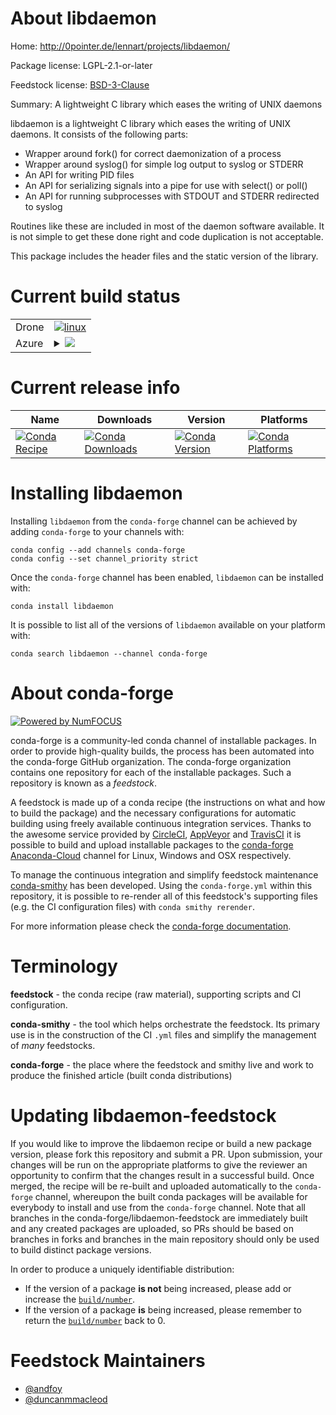 About libdaemon
===============

Home: http://0pointer.de/lennart/projects/libdaemon/

Package license: LGPL-2.1-or-later

Feedstock license: [BSD-3-Clause](https://github.com/conda-forge/libdaemon-feedstock/blob/master/LICENSE.txt)

Summary: A lightweight C library which eases the writing of UNIX daemons

libdaemon is a lightweight C library which eases the writing of UNIX daemons.
It consists of the following parts:

- Wrapper around fork() for correct daemonization of a process
- Wrapper around syslog() for simple log output to syslog or STDERR
- An API for writing PID files
- An API for serializing signals into a pipe for use with select() or poll()
- An API for running subprocesses with STDOUT and STDERR redirected to syslog

Routines like these are included in most of the daemon software available. It
is not simple to get these done right and code duplication is not acceptable.

This package includes the header files and the static version of the library.


Current build status
====================


<table><tr>
    <td>Drone</td>
    <td>
      <a href="https://cloud.drone.io/conda-forge/libdaemon-feedstock">
        <img alt="linux" src="https://img.shields.io/drone/build/conda-forge/libdaemon-feedstock/master.svg?label=Linux">
      </a>
    </td>
  </tr>
    
  <tr>
    <td>Azure</td>
    <td>
      <details>
        <summary>
          <a href="https://dev.azure.com/conda-forge/feedstock-builds/_build/latest?definitionId=9008&branchName=master">
            <img src="https://dev.azure.com/conda-forge/feedstock-builds/_apis/build/status/libdaemon-feedstock?branchName=master">
          </a>
        </summary>
        <table>
          <thead><tr><th>Variant</th><th>Status</th></tr></thead>
          <tbody><tr>
              <td>linux_64</td>
              <td>
                <a href="https://dev.azure.com/conda-forge/feedstock-builds/_build/latest?definitionId=9008&branchName=master">
                  <img src="https://dev.azure.com/conda-forge/feedstock-builds/_apis/build/status/libdaemon-feedstock?branchName=master&jobName=linux&configuration=linux_64_" alt="variant">
                </a>
              </td>
            </tr><tr>
              <td>linux_aarch64</td>
              <td>
                <a href="https://dev.azure.com/conda-forge/feedstock-builds/_build/latest?definitionId=9008&branchName=master">
                  <img src="https://dev.azure.com/conda-forge/feedstock-builds/_apis/build/status/libdaemon-feedstock?branchName=master&jobName=linux&configuration=linux_aarch64_" alt="variant">
                </a>
              </td>
            </tr><tr>
              <td>osx_64</td>
              <td>
                <a href="https://dev.azure.com/conda-forge/feedstock-builds/_build/latest?definitionId=9008&branchName=master">
                  <img src="https://dev.azure.com/conda-forge/feedstock-builds/_apis/build/status/libdaemon-feedstock?branchName=master&jobName=osx&configuration=osx_64_" alt="variant">
                </a>
              </td>
            </tr>
          </tbody>
        </table>
      </details>
    </td>
  </tr>
</table>

Current release info
====================

| Name | Downloads | Version | Platforms |
| --- | --- | --- | --- |
| [![Conda Recipe](https://img.shields.io/badge/recipe-libdaemon-green.svg)](https://anaconda.org/conda-forge/libdaemon) | [![Conda Downloads](https://img.shields.io/conda/dn/conda-forge/libdaemon.svg)](https://anaconda.org/conda-forge/libdaemon) | [![Conda Version](https://img.shields.io/conda/vn/conda-forge/libdaemon.svg)](https://anaconda.org/conda-forge/libdaemon) | [![Conda Platforms](https://img.shields.io/conda/pn/conda-forge/libdaemon.svg)](https://anaconda.org/conda-forge/libdaemon) |

Installing libdaemon
====================

Installing `libdaemon` from the `conda-forge` channel can be achieved by adding `conda-forge` to your channels with:

```
conda config --add channels conda-forge
conda config --set channel_priority strict
```

Once the `conda-forge` channel has been enabled, `libdaemon` can be installed with:

```
conda install libdaemon
```

It is possible to list all of the versions of `libdaemon` available on your platform with:

```
conda search libdaemon --channel conda-forge
```


About conda-forge
=================

[![Powered by NumFOCUS](https://img.shields.io/badge/powered%20by-NumFOCUS-orange.svg?style=flat&colorA=E1523D&colorB=007D8A)](http://numfocus.org)

conda-forge is a community-led conda channel of installable packages.
In order to provide high-quality builds, the process has been automated into the
conda-forge GitHub organization. The conda-forge organization contains one repository
for each of the installable packages. Such a repository is known as a *feedstock*.

A feedstock is made up of a conda recipe (the instructions on what and how to build
the package) and the necessary configurations for automatic building using freely
available continuous integration services. Thanks to the awesome service provided by
[CircleCI](https://circleci.com/), [AppVeyor](https://www.appveyor.com/)
and [TravisCI](https://travis-ci.com/) it is possible to build and upload installable
packages to the [conda-forge](https://anaconda.org/conda-forge)
[Anaconda-Cloud](https://anaconda.org/) channel for Linux, Windows and OSX respectively.

To manage the continuous integration and simplify feedstock maintenance
[conda-smithy](https://github.com/conda-forge/conda-smithy) has been developed.
Using the ``conda-forge.yml`` within this repository, it is possible to re-render all of
this feedstock's supporting files (e.g. the CI configuration files) with ``conda smithy rerender``.

For more information please check the [conda-forge documentation](https://conda-forge.org/docs/).

Terminology
===========

**feedstock** - the conda recipe (raw material), supporting scripts and CI configuration.

**conda-smithy** - the tool which helps orchestrate the feedstock.
                   Its primary use is in the construction of the CI ``.yml`` files
                   and simplify the management of *many* feedstocks.

**conda-forge** - the place where the feedstock and smithy live and work to
                  produce the finished article (built conda distributions)


Updating libdaemon-feedstock
============================

If you would like to improve the libdaemon recipe or build a new
package version, please fork this repository and submit a PR. Upon submission,
your changes will be run on the appropriate platforms to give the reviewer an
opportunity to confirm that the changes result in a successful build. Once
merged, the recipe will be re-built and uploaded automatically to the
`conda-forge` channel, whereupon the built conda packages will be available for
everybody to install and use from the `conda-forge` channel.
Note that all branches in the conda-forge/libdaemon-feedstock are
immediately built and any created packages are uploaded, so PRs should be based
on branches in forks and branches in the main repository should only be used to
build distinct package versions.

In order to produce a uniquely identifiable distribution:
 * If the version of a package **is not** being increased, please add or increase
   the [``build/number``](https://docs.conda.io/projects/conda-build/en/latest/resources/define-metadata.html#build-number-and-string).
 * If the version of a package **is** being increased, please remember to return
   the [``build/number``](https://docs.conda.io/projects/conda-build/en/latest/resources/define-metadata.html#build-number-and-string)
   back to 0.

Feedstock Maintainers
=====================

* [@andfoy](https://github.com/andfoy/)
* [@duncanmmacleod](https://github.com/duncanmmacleod/)

